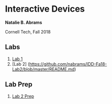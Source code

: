 # Interactive Devices

**Natalie B. Abrams**

Cornell Tech, Fall 2018

## Labs
1. [Lab 1](https://github.com/nabrams/IDD-Fa18-Lab1/blob/master/README.md)
2. [Lab 2] (https://github.com/nabrams/IDD-Fa18-Lab2/blob/master/README.md)

## Lab Prep
1. [Lab 2 Prep](https://github.com/nabrams/interactive/blob/master/Sketches.md)
